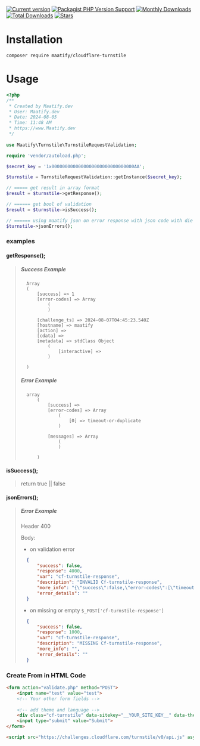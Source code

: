 [![Current version](https://img.shields.io/packagist/v/maatify/cloudflare-turnstile)][pkg]
[![Packagist PHP Version Support](https://img.shields.io/packagist/php-v/maatify/cloudflare-turnstile)][pkg]
[![Monthly Downloads](https://img.shields.io/packagist/dm/maatify/cloudflare-turnstile)][pkg-stats]
[![Total Downloads](https://img.shields.io/packagist/dt/maatify/cloudflare-turnstile)][pkg-stats]
[![Stars](https://img.shields.io/packagist/stars/maatify/cloudflare-turnstile)](https://github.com/maatify/CloudflareTurnstile/stargazers)

[pkg]: <https://packagist.org/packages/maatify/cloudflare-turnstile>
[pkg-stats]: <https://packagist.org/packages/maatify/cloudflare-turnstile/stats>

# Installation

```shell
composer require maatify/cloudflare-turnstile
```

# Usage
```PHP
<?php
/**
 * Created by Maatify.dev
 * User: Maatify.dev
 * Date: 2024-08-05
 * Time: 11:48 AM
 * https://www.Maatify.dev
 */
 
use Maatify\Turnstile\TurnstileRequestValidation;

require 'vendor/autoload.php';

$secret_key = '1x0000000000000000000000000000000AA';

$turnstile = TurnstileRequestValidation::getInstance($secret_key);

// ===== get result in array format
$result = $turnstile->getResponse();

// ====== get bool of validation 
$result = $turnstile->isSuccess();

// ====== using maatify json on error response with json code with die and if success there is no error
$turnstile->jsonErrors();
```

### examples
#### getResponse();
>##### Success Example
>       Array
>       (
>           [success] => 1
>           [error-codes] => Array
>               (
>               )
>
>           [challenge_ts] => 2024-08-07T04:45:23.540Z
>           [hostname] => maatify
>           [action] => 
>           [cdata] => 
>           [metadata] => stdClass Object
>               (
>                   [interactive] => 
>               )
>       
>       )
>
>##### Error Example
>       array
>           (
>               [success] =>
>               [error-codes] => Array
>                   (
>                       [0] => timeout-or-duplicate
>                   )
>
>               [messages] => Array
>                   (
>                   )
>
>           )


#### isSuccess();
>return true || false


#### jsonErrors();
>##### Error Example
> 
>   Header 400 
> 
>   Body:
> 
> - on validation error
> 
>```json
>   {
>       "success": false,
>       "response": 4000,
>       "var": "cf-turnstile-response",
>       "description": "INVALID Cf-turnstile-response",
>       "more_info": "{\"success\":false,\"error-codes\":[\"timeout-or-duplicate\"],\"messages\":[]}",
>       "error_details": ""
>   }
>```
> 
> - on missing or empty `$_POST['cf-turnstile-response']`
> 
>```json
>   {
>       "success": false,
>       "response": 1000,
>       "var": "cf-turnstile-response",
>       "description": "MISSING Cf-turnstile-response",
>       "more_info": "",
>       "error_details": ""
>   }
>```


### Create From in HTML Code
```html
<form action="validate.php" method="POST">
    <input name="test" value="test">
    <!-- Your other form fields -->
    
    <!-- add theme and language -->
    <div class="cf-turnstile" data-sitekey="__YOUR_SITE_KEY__" data-theme="dark" data-language="ar"></div>
    <input type="submit" value="Submit">
</form>

<script src="https://challenges.cloudflare.com/turnstile/v0/api.js" async defer></script>
```